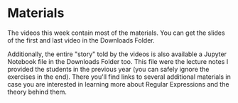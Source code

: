 Materials
=========

The videos this week contain most of the materials. You can get the slides of
the first and last video in the Downloads Folder.

Additionally, the entire "story" told by the videos is also available a Jupyter
Notebook file in the Downloads Folder too. This file were the lecture notes I
provided the students in the previous year (you can safely ignore the exercises
in the end). There you'll find links to several additional materials in case you
are interested in learning more about Regular Expressions and the theory behind
them.
